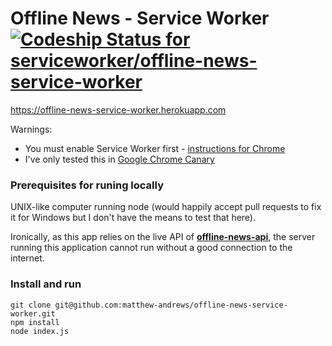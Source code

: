 # Offline News - Service Worker [ ![Codeship Status for serviceworker/offline-news-service-worker](https://codeship.io/projects/79b6e690-1c8d-0132-6e81-2a20d8b06a7a/status)](https://codeship.io/projects/35219)

https://offline-news-service-worker.herokuapp.com

Warnings:

- You must enable Service Worker first - [instructions for Chrome](http://serviceworker.io/service-worker-in-chrome-canary.html)
- I've only tested this in [Google Chrome Canary](https://www.google.co.uk/intl/en/chrome/browser/canary.html)

### Prerequisites for runing locally

UNIX-like computer running node (would happily accept pull requests to fix it for Windows but I don't have the means to test that here).

Ironically, as this app relies on the live API of **[offline-news-api](https://github.com/matthew-andrews/offline-news-api)**, the server running this application cannot run without a good connection to the internet.

### Install and run

```
git clone git@github.com:matthew-andrews/offline-news-service-worker.git
npm install
node index.js
```
